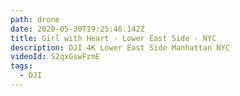 ```yaml
---
path: drone
date: 2020-05-30T19:25:46.142Z
title: Girl with Heart - Lower East Side - NYC
description: DJI 4K Lower East Side Manhattan NYC
videoId: S2qxGswFzmE
tags:
  - DJI
---
```

